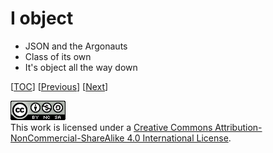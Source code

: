 # I object

-   JSON and the Argonauts
-   Class of its own
-   It's object all the way down

[[TOC](README.md "Table of Contents")]
[[Previous](doc/organize.md "Organize your data")]
[[Next](doc/fp.md "Let's get functional")]

![CC BY-NC-SA 4.0](image/cc.png "CC BY-NC-SA 4.0") \
This work is licensed under a [Creative Commons Attribution-NonCommercial-ShareAlike 4.0 International License](https://creativecommons.org/licenses/by-nc-sa/4.0/legalcode).
